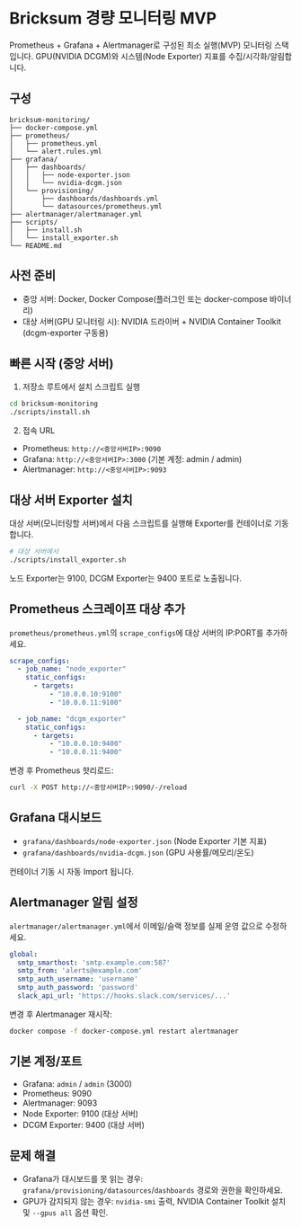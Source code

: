 # Bricksum 경량 모니터링 MVP

Prometheus + Grafana + Alertmanager로 구성된 최소 실행(MVP) 모니터링 스택입니다. GPU(NVIDIA DCGM)와 시스템(Node Exporter) 지표를 수집/시각화/알림합니다.

## 구성

```
bricksum-monitoring/
├── docker-compose.yml
├── prometheus/
│   ├── prometheus.yml
│   └── alert.rules.yml
├── grafana/
│   ├── dashboards/
│   │   ├── node-exporter.json
│   │   └── nvidia-dcgm.json
│   └── provisioning/
│       ├── dashboards/dashboards.yml
│       └── datasources/prometheus.yml
├── alertmanager/alertmanager.yml
├── scripts/
│   ├── install.sh
│   └── install_exporter.sh
└── README.md
```

## 사전 준비

- 중앙 서버: Docker, Docker Compose(플러그인 또는 docker-compose 바이너리)
- 대상 서버(GPU 모니터링 시): NVIDIA 드라이버 + NVIDIA Container Toolkit (dcgm-exporter 구동용)

## 빠른 시작 (중앙 서버)

1) 저장소 루트에서 설치 스크립트 실행

```bash
cd bricksum-monitoring
./scripts/install.sh
```

2) 접속 URL

- Prometheus: `http://<중앙서버IP>:9090`
- Grafana: `http://<중앙서버IP>:3000` (기본 계정: admin / admin)
- Alertmanager: `http://<중앙서버IP>:9093`

## 대상 서버 Exporter 설치

대상 서버(모니터링할 서버)에서 다음 스크립트를 실행해 Exporter를 컨테이너로 기동합니다.

```bash
# 대상 서버에서
./scripts/install_exporter.sh
```

노드 Exporter는 9100, DCGM Exporter는 9400 포트로 노출됩니다.

## Prometheus 스크레이프 대상 추가

`prometheus/prometheus.yml`의 `scrape_configs`에 대상 서버의 IP:PORT를 추가하세요.

```yaml
scrape_configs:
  - job_name: "node_exporter"
    static_configs:
      - targets:
          - "10.0.0.10:9100"
          - "10.0.0.11:9100"

  - job_name: "dcgm_exporter"
    static_configs:
      - targets:
          - "10.0.0.10:9400"
          - "10.0.0.11:9400"
```

변경 후 Prometheus 핫리로드:

```bash
curl -X POST http://<중앙서버IP>:9090/-/reload
```

## Grafana 대시보드

- `grafana/dashboards/node-exporter.json` (Node Exporter 기본 지표)
- `grafana/dashboards/nvidia-dcgm.json` (GPU 사용률/메모리/온도)

컨테이너 기동 시 자동 Import 됩니다.

## Alertmanager 알림 설정

`alertmanager/alertmanager.yml`에서 이메일/슬랙 정보를 실제 운영 값으로 수정하세요.

```yaml
global:
  smtp_smarthost: 'smtp.example.com:587'
  smtp_from: 'alerts@example.com'
  smtp_auth_username: 'username'
  smtp_auth_password: 'password'
  slack_api_url: 'https://hooks.slack.com/services/...' 
```

변경 후 Alertmanager 재시작:

```bash
docker compose -f docker-compose.yml restart alertmanager
```

## 기본 계정/포트

- Grafana: `admin` / `admin` (3000)
- Prometheus: 9090
- Alertmanager: 9093
- Node Exporter: 9100 (대상 서버)
- DCGM Exporter: 9400 (대상 서버)

## 문제 해결

- Grafana가 대시보드를 못 읽는 경우: `grafana/provisioning/datasources`/`dashboards` 경로와 권한을 확인하세요.
- GPU가 감지되지 않는 경우: `nvidia-smi` 출력, NVIDIA Container Toolkit 설치 및 `--gpus all` 옵션 확인.




